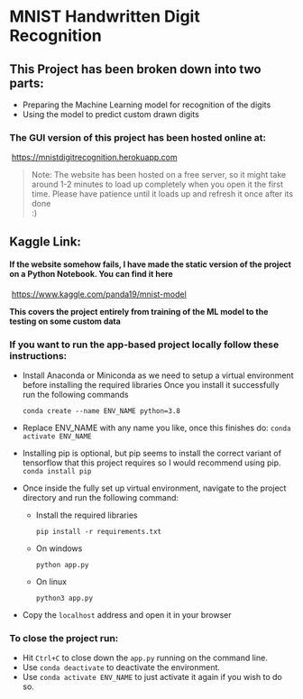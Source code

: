 # MNIST Handwritten Digit Recognition

## This Project has been broken down into two parts:
 - Preparing the Machine Learning model for recognition of the digits
 - Using the model to predict custom drawn digits

### The GUI version of this project has been hosted online at:
​	https://mnistdigitrecognition.herokuapp.com 

> Note: The website has been hosted on a free server, so it might take around 1-2 minutes to load up
> completely when you open it the first time. Please have patience until it loads up and refresh it once after its done  
> :) 


## Kaggle Link:
#### If the website somehow fails, I have made the static version of the project on a Python Notebook. You can find it here 

​	https://www.kaggle.com/panda19/mnist-model

**This covers the project entirely from training of the ML model to the testing on some custom data**



### If you want to run the app-based project locally follow these instructions:

- Install Anaconda or Miniconda as we need to setup a virtual environment before installing the required libraries 
  Once you install it successfully run the following commands 
  
  `conda create --name ENV_NAME python=3.8` 
  
 - Replace ENV_NAME with any name you like, once this finishes do: 
   `conda activate ENV_NAME` 
   
 - Installing pip is optional, but pip seems to install the correct variant of tensorflow that this project requires so I would recommend using pip.  
`conda install pip`  

 - Once inside the fully set up virtual environment, navigate to the project directory and run the following command:  

    - Install the required libraries  

       `pip install -r requirements.txt`

    - On windows  

        `python app.py`

    - On linux  

       `python3 app.py`  

  - Copy the `localhost` address and open it in your browser

### To close the project run: 
  - Hit `Ctrl+C` to close down the `app.py` running on the command line.
  - Use `conda deactivate` to deactivate the environment.
  - Use `conda activate ENV_NAME` to just activate it again if you wish to do so.
